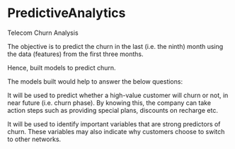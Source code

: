 # PredictiveAnalytics
Telecom Churn Analysis


The objective is to predict the churn in the last (i.e. the ninth) month using the data (features) from the first three months.

Hence, built models to predict churn. 

The models built would help to answer the below questions:

It will be used to predict whether a high-value customer will churn or not, in near future (i.e. churn phase). By knowing this, the company can take action steps such as providing special plans, discounts on recharge etc.

It will be used to identify important variables that are strong predictors of churn. These variables may also indicate why customers choose to switch to other networks.
